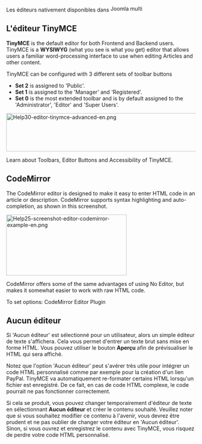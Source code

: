 <!-- Filename: Content_editors / Display title: Les éditeurs de contenu -->

Les éditeurs nativement disponibles dans
<img src="https://docs.joomla.org/images/7/7b/Compat_icon_CMS.png"
decoding="async" data-file-width="87" data-file-height="17" width="87"
height="17" alt="Joomla multi" />

## L'éditeur TinyMCE

**TinyMCE** is the default editor for both Frontend and Backend users.
TinyMCE is a **WYSIWYG** (what you see is what you get) editor that
allows users a familiar word-processing interface to use when editing
Articles and other content.

TinyMCE can be configured with 3 different sets of toolbar buttons

- **Set 2** is assigned to 'Public'.
- **Set 1** is assigned to the 'Manager' and 'Registered'.
- **Set 0** is the most extended toolbar and is by default assigned to
  the 'Administrator', 'Editor' and 'Super Users'.

<img
src="https://docs.joomla.org/images/thumb/f/fb/Help30-editor-tinymce-advanced-en.png/600px-Help30-editor-tinymce-advanced-en.png"
decoding="async"
srcset="https://docs.joomla.org/images/f/fb/Help30-editor-tinymce-advanced-en.png 1.5x"
data-file-width="669" data-file-height="114" width="600" height="102"
alt="Help30-editor-tinymce-advanced-en.png" />

Learn about Toolbars, Editor Buttons and Accessibility of
TinyMCE.

## CodeMirror

The CodeMirror editor is designed to make it easy to enter HTML code in
an article or description. CodeMirror supports syntax highlighting and
auto-completion, as shown in this screenshot.

<img
src="https://docs.joomla.org/images/thumb/e/e2/Help25-screenshot-editor-codemirror-example-en.png/320px-Help25-screenshot-editor-codemirror-example-en.png"
decoding="async"
srcset="https://docs.joomla.org/images/e/e2/Help25-screenshot-editor-codemirror-example-en.png 1.5x"
data-file-width="326" data-file-height="165" width="320" height="162"
alt="Help25-screenshot-editor-codemirror-example-en.png" />

CodeMirror offers some of the same advantages of using No Editor, but
makes it somewhat easier to work with raw HTML code.

To set options:  CodeMirror Editor
Plugin

## Aucun éditeur

Si 'Aucun éditeur' est sélectionné pour un utilisateur, alors un simple
éditeur de texte s'affichera. Cela vous permet d'entrer un texte brut
sans mise en forme HTML. Vous pouvez utiliser le bouton **Aperçu** afin
de prévisualiser le HTML qui sera affiché.

Notez que l'option 'Aucun éditeur' peut s'avérer très utile pour
intégrer un code HTML personnalisé comme par exemple pour la création
d'un lien PayPal. TinyMCE va automatiquement re-formater certains HTML
lorsqu'un fichier est enregistré. De ce fait, en cas de code HTML
complexe, le code pourrait ne pas fonctionner correctement.

Si cela se produit, vous pouvez changer temporairement d'éditeur de
texte en sélectionnant **Aucun éditeur** et créer le contenu souhaité.
Veuillez noter que si vous souhaitez modifier ce contenu à l'avenir,
vous devrez être prudent et ne pas oublier de changer votre éditeur en
'Aucun éditeur'. Sinon, si vous ouvrez et enregistrez le contenu avec
TinyMCE, vous risquez de perdre votre code HTML personnalisé.
